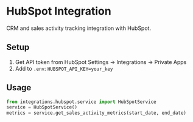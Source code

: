 # HubSpot Integration

CRM and sales activity tracking integration with HubSpot.

## Setup
1. Get API token from HubSpot Settings → Integrations → Private Apps
2. Add to `.env`: `HUBSPOT_API_KEY=your_key`

## Usage
```python
from integrations.hubspot.service import HubSpotService
service = HubSpotService()
metrics = service.get_sales_activity_metrics(start_date, end_date)
```
